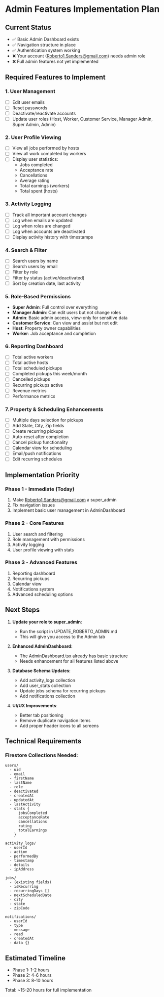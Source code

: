 # Admin Features Implementation Plan

## Current Status
- ✅ Basic Admin Dashboard exists
- ✅ Navigation structure in place
- ✅ Authentication system working
- ❌ Your account (Roberto1.Sanders@gmail.com) needs admin role
- ❌ Full admin features not yet implemented

## Required Features to Implement

### 1. User Management
- [ ] Edit user emails
- [ ] Reset passwords
- [ ] Deactivate/reactivate accounts
- [ ] Update user roles (Host, Worker, Customer Service, Manager Admin, Super Admin, Admin)

### 2. User Profile Viewing
- [ ] View all jobs performed by hosts
- [ ] View all work completed by workers
- [ ] Display user statistics:
  - Jobs completed
  - Acceptance rate
  - Cancellations
  - Average rating
  - Total earnings (workers)
  - Total spent (hosts)

### 3. Activity Logging
- [ ] Track all important account changes
- [ ] Log when emails are updated
- [ ] Log when roles are changed
- [ ] Log when accounts are deactivated
- [ ] Display activity history with timestamps

### 4. Search & Filter
- [ ] Search users by name
- [ ] Search users by email
- [ ] Filter by role
- [ ] Filter by status (active/deactivated)
- [ ] Sort by creation date, last activity

### 5. Role-Based Permissions
- **Super Admin**: Full control over everything
- **Manager Admin**: Can edit users but not change roles
- **Admin**: Basic admin access, view-only for sensitive data
- **Customer Service**: Can view and assist but not edit
- **Host**: Property owner capabilities
- **Worker**: Job acceptance and completion

### 6. Reporting Dashboard
- [ ] Total active workers
- [ ] Total active hosts
- [ ] Total scheduled pickups
- [ ] Completed pickups this week/month
- [ ] Cancelled pickups
- [ ] Recurring pickups active
- [ ] Revenue metrics
- [ ] Performance metrics

### 7. Property & Scheduling Enhancements
- [ ] Multiple days selection for pickups
- [ ] Add State, City, Zip fields
- [ ] Create recurring pickups
- [ ] Auto-reset after completion
- [ ] Cancel pickup functionality
- [ ] Calendar view for scheduling
- [ ] Email/push notifications
- [ ] Edit recurring schedules

## Implementation Priority

### Phase 1 - Immediate (Today)
1. Make Roberto1.Sanders@gmail.com a super_admin
2. Fix navigation issues
3. Implement basic user management in AdminDashboard

### Phase 2 - Core Features
1. User search and filtering
2. Role management with permissions
3. Activity logging
4. User profile viewing with stats

### Phase 3 - Advanced Features
1. Reporting dashboard
2. Recurring pickups
3. Calendar view
4. Notifications system
5. Advanced scheduling options

## Next Steps

1. **Update your role to super_admin**:
   - Run the script in UPDATE_ROBERTO_ADMIN.md
   - This will give you access to the Admin tab

2. **Enhanced AdminDashboard**:
   - The AdminDashboard.tsx already has basic structure
   - Needs enhancement for all features listed above

3. **Database Schema Updates**:
   - Add activity_logs collection
   - Add user_stats collection
   - Update jobs schema for recurring pickups
   - Add notifications collection

4. **UI/UX Improvements**:
   - Better tab positioning
   - Remove duplicate navigation items
   - Add proper header icons to all screens

## Technical Requirements

### Firestore Collections Needed:
```
users/
  - uid
  - email
  - firstName
  - lastName
  - role
  - deactivated
  - createdAt
  - updatedAt
  - lastActivity
  - stats {
      jobsCompleted
      acceptanceRate
      cancellations
      rating
      totalEarnings
    }

activity_logs/
  - userId
  - action
  - performedBy
  - timestamp
  - details
  - ipAddress

jobs/
  - (existing fields)
  - isRecurring
  - recurringDays []
  - nextScheduledDate
  - city
  - state
  - zipCode

notifications/
  - userId
  - type
  - message
  - read
  - createdAt
  - data {}
```

## Estimated Timeline
- Phase 1: 1-2 hours
- Phase 2: 4-6 hours
- Phase 3: 8-10 hours

Total: ~15-20 hours for full implementation
